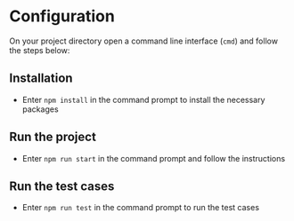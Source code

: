 # Configuration

On your project directory open a command line interface (`cmd`) and follow the steps below:

## Installation

- Enter `npm install` in the command prompt to install the necessary packages

## Run the project

- Enter `npm run start` in the command prompt and follow the instructions

## Run the test cases

- Enter `npm run test` in the command prompt to run the test cases

